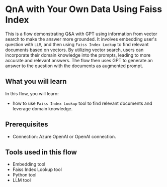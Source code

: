 # QnA with Your Own Data Using Faiss Index

This is a flow demonstrating Q&A with GPT using information from vector search to make the answer more grounded. It involves embedding user's question with `LLM`, and then using `Faiss Index Lookup` to find relevant documents based on vectors. By utilizing vector search, users can incorporate their domain knowledge into the prompts, leading to more accurate and relevant answers. The flow then uses GPT to generate an answer to the question with the documents as augmented prompt.

## What you will learn

In this flow, you will learn:
- how to use `Faiss Index Lookup` tool to find relevant documents and leverage domain knowledge.

## Prerequisites

- Connection: Azure OpenAI or OpenAI connection.

## Tools used in this flow
- Embedding tool
- Faiss Index Lookup tool
- Python tool
- LLM tool